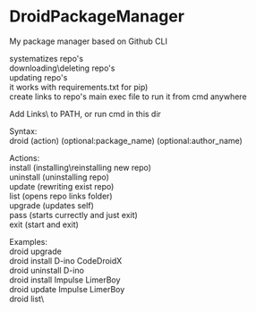 # DroidPackageManager
My package manager based on Github CLI

systematizes repo's\
downloading\deleting repo's\
updating repo's\
it works with requirements.txt for pip)\
create links to repo's main exec file to run it from cmd anywhere

Add Links\ to PATH, or run cmd in this dir


Syntax:\
droid (action) (optional:package_name) (optional:author_name)

Actions:\
install (installing\reinstalling new repo)\
uninstall (uninstalling repo)\
update (rewriting exist repo)\
list (opens repo links folder)\
upgrade (updates self)\
pass (starts currectly and just exit)\
exit (start and exit)

Examples:\
droid upgrade\
droid install D-ino CodeDroidX\
droid uninstall D-ino\
droid install Impulse LimerBoy\
droid update Impulse LimerBoy\
droid list\
